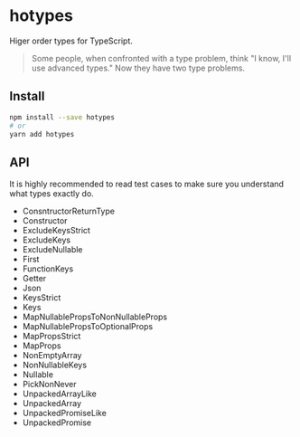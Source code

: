 # hotypes
Higer order types for TypeScript.

> Some people, when confronted with a type problem, think "I know, I'll use advanced types." Now they have two type problems.

## Install

```sh
npm install --save hotypes
# or
yarn add hotypes
```

## API

It is highly recommended to read test cases to make sure you understand what types exactly do.

- ConsntructorReturnType
- Constructor
- ExcludeKeysStrict
- ExcludeKeys
- ExcludeNullable
- First
- FunctionKeys
- Getter
- Json
- KeysStrict
- Keys
- MapNullablePropsToNonNullableProps
- MapNullablePropsToOptionalProps
- MapPropsStrict
- MapProps
- NonEmptyArray
- NonNullableKeys
- Nullable
- PickNonNever
- UnpackedArrayLike
- UnpackedArray
- UnpackedPromiseLike
- UnpackedPromise
